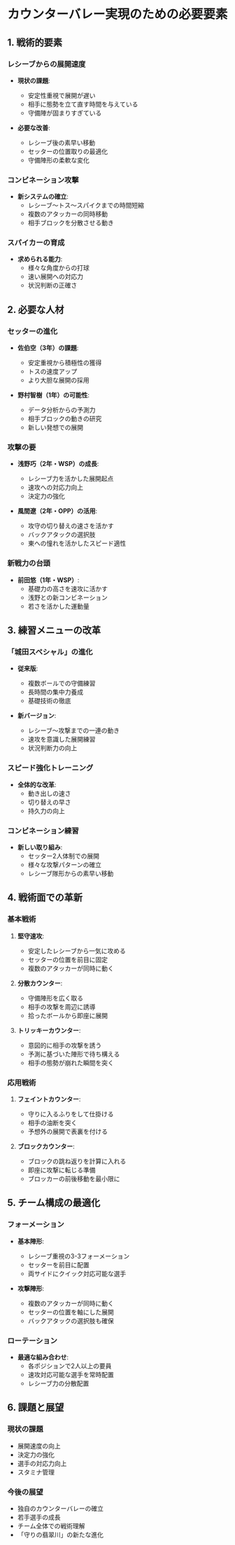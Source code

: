 # カウンターバレー実現のための必要要素

## 1. 戦術的要素

### レシーブからの展開速度
- **現状の課題**:
  * 安定性重視で展開が遅い
  * 相手に態勢を立て直す時間を与えている
  * 守備陣が固まりすぎている

- **必要な改善**:
  * レシーブ後の素早い移動
  * セッターの位置取りの最適化
  * 守備陣形の柔軟な変化

### コンビネーション攻撃
- **新システムの確立**:
  * レシーブ〜トス〜スパイクまでの時間短縮
  * 複数のアタッカーの同時移動
  * 相手ブロックを分散させる動き

### スパイカーの育成
- **求められる能力**:
  * 様々な角度からの打球
  * 速い展開への対応力
  * 状況判断の正確さ

## 2. 必要な人材

### セッターの進化
- **佐伯空（3年）の課題**:
  * 安定重視から積極性の獲得
  * トスの速度アップ
  * より大胆な展開の採用

- **野村智樹（1年）の可能性**:
  * データ分析からの予測力
  * 相手ブロックの動きの研究
  * 新しい発想での展開

### 攻撃の要
- **浅野巧（2年・WSP）の成長**:
  * レシーブ力を活かした展開起点
  * 速攻への対応力向上
  * 決定力の強化

- **風間遼（2年・OPP）の活用**:
  * 攻守の切り替えの速さを活かす
  * バックアタックの選択肢
  * 東への憧れを活かしたスピード適性

### 新戦力の台頭
- **前田悠（1年・WSP）**:
  * 基礎力の高さを速攻に活かす
  * 浅野との新コンビネーション
  * 若さを活かした運動量

## 3. 練習メニューの改革

### 「城田スペシャル」の進化
- **従来版**:
  * 複数ボールでの守備練習
  * 長時間の集中力養成
  * 基礎技術の徹底

- **新バージョン**:
  * レシーブ〜攻撃までの一連の動き
  * 速攻を意識した展開練習
  * 状況判断力の向上

### スピード強化トレーニング
- **全体的な改革**:
  * 動き出しの速さ
  * 切り替えの早さ
  * 持久力の向上

### コンビネーション練習
- **新しい取り組み**:
  * セッター2人体制での展開
  * 様々な攻撃パターンの確立
  * レシーブ隊形からの素早い移動

## 4. 戦術面での革新

### 基本戦術
1. **堅守速攻**:
   - 安定したレシーブから一気に攻める
   - セッターの位置を前目に固定
   - 複数のアタッカーが同時に動く

2. **分散カウンター**:
   - 守備陣形を広く取る
   - 相手の攻撃を周辺に誘導
   - 拾ったボールから即座に展開

3. **トリッキーカウンター**:
   - 意図的に相手の攻撃を誘う
   - 予測に基づいた陣形で待ち構える
   - 相手の態勢が崩れた瞬間を突く

### 応用戦術
1. **フェイントカウンター**:
   - 守りに入るふりをして仕掛ける
   - 相手の油断を突く
   - 予想外の展開で表裏を付ける

2. **ブロックカウンター**:
   - ブロックの跳ね返りを計算に入れる
   - 即座に攻撃に転じる準備
   - ブロッカーの前後移動を最小限に

## 5. チーム構成の最適化

### フォーメーション
- **基本陣形**:
  * レシーブ重視の3-3フォーメーション
  * セッターを前目に配置
  * 両サイドにクイック対応可能な選手

- **攻撃陣形**:
  * 複数のアタッカーが同時に動く
  * セッターの位置を軸にした展開
  * バックアタックの選択肢も確保

### ローテーション
- **最適な組み合わせ**:
  * 各ポジションで2人以上の要員
  * 速攻対応可能な選手を常時配置
  * レシーブ力の分散配置

## 6. 課題と展望

### 現状の課題
- 展開速度の向上
- 決定力の強化
- 選手の対応力向上
- スタミナ管理

### 今後の展望
- 独自のカウンターバレーの確立
- 若手選手の成長
- チーム全体での戦術理解
- 「守りの翡翠川」の新たな進化

